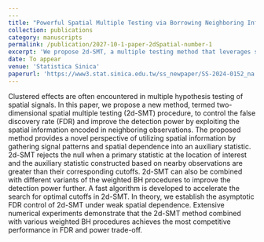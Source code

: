```yaml
---
​---
title: "Powerful Spatial Multiple Testing via Borrowing Neighboring Information"
collection: publications
category: manuscripts
permalink: /publication/2027-10-1-paper-2dSpatial-number-1
excerpt: 'We propose 2d-SMT, a multiple testing method that leverages spatial information via an auxiliary statistic to improve FDR control and power for spatial signals. 2d-SMT integrates with weighted BH procedures, offers fast optimization, and shows superior FDR-power performance in theory and simulations.'
date: To appear
venue: 'Statistica Sinica'
paperurl: 'https://www3.stat.sinica.edu.tw/ss_newpaper/SS-2024-0152_na.pdf'
---
```

Clustered effects are often encountered in multiple hypothesis testing of spatial signals. In this paper, we propose a new method, termed two-dimensional spatial multiple testing (2d-SMT) procedure, to control the false discovery rate (FDR) and improve the detection power by exploiting the spatial information encoded in neighboring observations. The proposed method provides a novel perspective of utilizing spatial information by gathering signal patterns and spatial dependence into an auxiliary statistic. 2d-SMT rejects the null when a primary statistic at the location of interest and the auxiliary statistic constructed based on nearby observations are greater than their corresponding cutoffs. 2d-SMT can also be combined with different variants of the weighted BH procedures to improve the detection power further. A fast algorithm is developed to accelerate the search for optimal cutoffs in 2d-SMT. In theory, we establish the asymptotic FDR control of 2d-SMT under weak spatial dependence. Extensive numerical experiments demonstrate that the 2d-SMT method combined with various weighted BH procedures achieves the most competitive performance in FDR and power trade-off.
